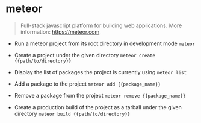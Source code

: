 # meteor
> Full-stack javascript platform for building web applications.
> More information: <https://meteor.com>.

- Run a meteor project from its root directory in development mode
`meteor`

- Create a project under the given directory
`meteor create {{path/to/directory}}`

- Display the list of packages the project is currently using
`meteor list`

- Add a package to the project
`meteor add {{package_name}}`

- Remove a package from the project
`meteor remove {{package_name}}`

- Create a production build of the project as a tarball under the given directory
`meteor build {{path/to/directory}}`
